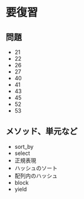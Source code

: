 # 要復習

## 問題

- 21
- 22
- 26
- 27
- 40
- 41
- 43
- 45
- 52
- 53

## メソッド、単元など

- sort_by
- select
- 正規表現
- ハッシュのソート
- 配列内のハッシュ
- block
- yield